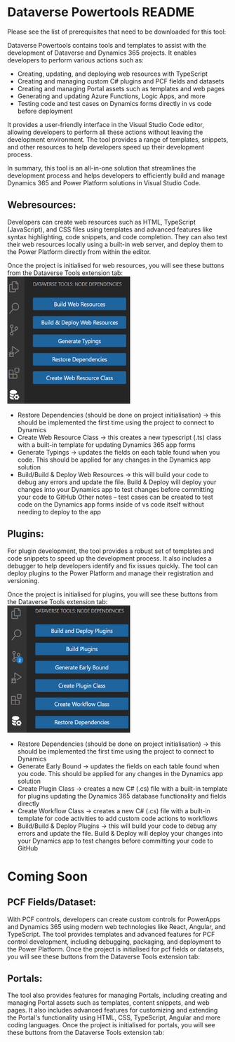 # Dataverse Powertools README



Please see the list of prerequisites that need to be downloaded for this tool: 

Dataverse Powertools contains tools and templates to assist with the development of Dataverse and Dynamics 365 projects. It enables developers to perform various actions such as:

-	Creating, updating, and deploying web resources with TypeScript
-	Creating and managing custom C# plugins and PCF fields and datasets
-	Creating and managing Portal assets such as templates and web pages
-	Generating and updating Azure Functions, Logic Apps, and more
-	Testing code and test cases on Dynamics forms directly in vs code before deployment

It provides a user-friendly interface in the Visual Studio Code editor, allowing developers to perform all these actions without leaving the development environment. The tool provides a range of templates, snippets, and other resources to help developers speed up their development process.

In summary, this tool is an all-in-one solution that streamlines the development process and helps developers to efficiently build and manage Dynamics 365 and Power Platform solutions in Visual Studio Code.

## Webresources:

Developers can create web resources such as HTML, TypeScript (JavaScript), and CSS files using templates and advanced features like syntax highlighting, code snippets, and code completion. They can also test their web resources locally using a built-in web server, and deploy them to the Power Platform directly from within the editor.

Once the project is initialised for web resources, you will see these buttons from the Dataverse Tools extension tab:
<img src="media\Webresources.png" width="280" height="290"/>
 
-	Restore Dependencies (should be done on project initialisation) -> this should be implemented the first time using the project to connect to Dynamics
-	Create Web Resource Class -> this creates a new typescript (.ts) class with a built-in template for updating Dynamics 365 app forms
-	Generate Typings -> updates the fields on each table found when you code. This should be applied for any changes in the Dynamics app solution
-	Build/Build & Deploy Web Resources -> this will build your code to debug any errors and update the file. Build & Deploy will deploy your changes into your Dynamics app to test changes before committing your code to GitHub
Other notes – test cases can be created to test code on the Dynamics app forms inside of vs code itself without needing to deploy to the app

## Plugins:

For plugin development, the tool provides a robust set of templates and code snippets to speed up the development process. It also includes a debugger to help developers identify and fix issues quickly. The tool can deploy plugins to the Power Platform and manage their registration and versioning.

Once the project is initialised for plugins, you will see these buttons from the Dataverse Tools extension tab:
<img src="media\Plugins.png" width="280" height="290"/>
 
-	Restore Dependencies (should be done on project initialisation) -> this should be implemented the first time using the project to connect to Dynamics
-	Generate Early Bound -> updates the fields on each table found when you code. This should be applied for any changes in the Dynamics app solution
-	Create Plugin Class -> creates a new C# (.cs) file with a built-in template for plugins updating the Dynamics 365 database functionality and fields directly
-	Create Workflow Class -> creates a new C# (.cs) file with a built-in template for code activities to add custom code actions to workflows
-	Build/Build & Deploy Plugins -> this will build your code to debug any errors and update the file. Build & Deploy will deploy your changes into your Dynamics app to test changes before committing your code to GitHub

# Coming Soon
## PCF Fields/Dataset:

With PCF controls, developers can create custom controls for PowerApps and Dynamics 365 using modern web technologies like React, Angular, and TypeScript. The tool provides templates and advanced features for PCF control development, including debugging, packaging, and deployment to the Power Platform.
Once the project is initialised for pcf fields or datasets, you will see these buttons from the Dataverse Tools extension tab:

## Portals:

The tool also provides features for managing Portals, including creating and managing Portal assets such as templates, content snippets, and web pages. It also includes advanced features for customizing and extending the Portal's functionality using HTML, CSS, TypeScript, Angular and more coding languages.
Once the project is initialised for portals, you will see these buttons from the Dataverse Tools extension tab:


